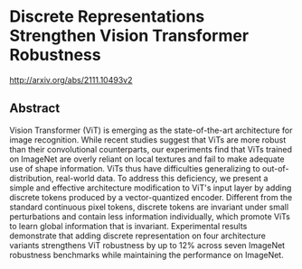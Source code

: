 # Discrete Representations Strengthen Vision Transformer Robustness
http://arxiv.org/abs/2111.10493v2
## Abstract
Vision Transformer (ViT) is emerging as the state-of-the-art architecture for image recognition. While recent studies suggest that ViTs are more robust than their convolutional counterparts, our experiments find that ViTs trained on ImageNet are overly reliant on local textures and fail to make adequate use of shape information. ViTs thus have difficulties generalizing to out-of-distribution, real-world data. To address this deficiency, we present a simple and effective architecture modification to ViT's input layer by adding discrete tokens produced by a vector-quantized encoder. Different from the standard continuous pixel tokens, discrete tokens are invariant under small perturbations and contain less information individually, which promote ViTs to learn global information that is invariant. Experimental results demonstrate that adding discrete representation on four architecture variants strengthens ViT robustness by up to 12% across seven ImageNet robustness benchmarks while maintaining the performance on ImageNet.